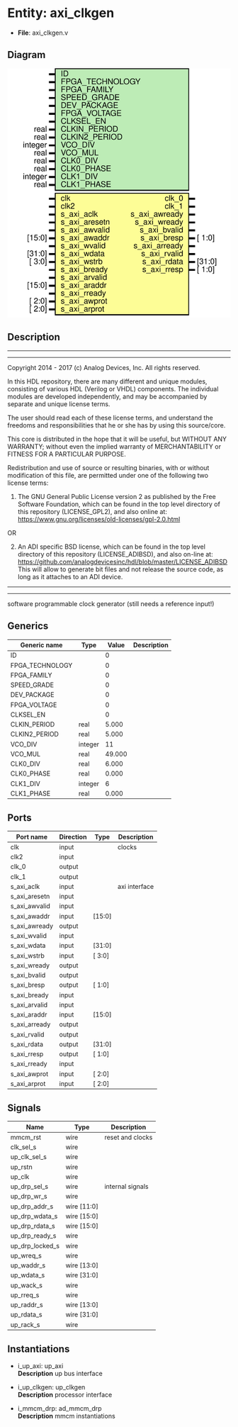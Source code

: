 # Entity: axi_clkgen

- **File**: axi_clkgen.v
## Diagram

![Diagram](axi_clkgen.svg "Diagram")
## Description

 ***************************************************************************
 ***************************************************************************
 Copyright 2014 - 2017 (c) Analog Devices, Inc. All rights reserved.

 In this HDL repository, there are many different and unique modules, consisting
 of various HDL (Verilog or VHDL) components. The individual modules are
 developed independently, and may be accompanied by separate and unique license
 terms.

 The user should read each of these license terms, and understand the
 freedoms and responsibilities that he or she has by using this source/core.

 This core is distributed in the hope that it will be useful, but WITHOUT ANY
 WARRANTY; without even the implied warranty of MERCHANTABILITY or FITNESS FOR
 A PARTICULAR PURPOSE.

 Redistribution and use of source or resulting binaries, with or without modification
 of this file, are permitted under one of the following two license terms:

   1. The GNU General Public License version 2 as published by the
      Free Software Foundation, which can be found in the top level directory
      of this repository (LICENSE_GPL2), and also online at:
      <https://www.gnu.org/licenses/old-licenses/gpl-2.0.html>

 OR

   2. An ADI specific BSD license, which can be found in the top level directory
      of this repository (LICENSE_ADIBSD), and also on-line at:
      https://github.com/analogdevicesinc/hdl/blob/master/LICENSE_ADIBSD
      This will allow to generate bit files and not release the source code,
      as long as it attaches to an ADI device.

 ***************************************************************************
 ***************************************************************************
 software programmable clock generator (still needs a reference input!)

## Generics

| Generic name    | Type    | Value  | Description |
| --------------- | ------- | ------ | ----------- |
| ID              |         | 0      |             |
| FPGA_TECHNOLOGY |         | 0      |             |
| FPGA_FAMILY     |         | 0      |             |
| SPEED_GRADE     |         | 0      |             |
| DEV_PACKAGE     |         | 0      |             |
| FPGA_VOLTAGE    |         | 0      |             |
| CLKSEL_EN       |         | 0      |             |
| CLKIN_PERIOD    | real    | 5.000  |             |
| CLKIN2_PERIOD   | real    | 5.000  |             |
| VCO_DIV         | integer | 11     |             |
| VCO_MUL         | real    | 49.000 |             |
| CLK0_DIV        | real    | 6.000  |             |
| CLK0_PHASE      | real    | 0.000  |             |
| CLK1_DIV        | integer | 6      |             |
| CLK1_PHASE      | real    | 0.000  |             |
## Ports

| Port name     | Direction | Type   | Description    |
| ------------- | --------- | ------ | -------------- |
| clk           | input     |        |  clocks        |
| clk2          | input     |        |                |
| clk_0         | output    |        |                |
| clk_1         | output    |        |                |
| s_axi_aclk    | input     |        |  axi interface |
| s_axi_aresetn | input     |        |                |
| s_axi_awvalid | input     |        |                |
| s_axi_awaddr  | input     | [15:0] |                |
| s_axi_awready | output    |        |                |
| s_axi_wvalid  | input     |        |                |
| s_axi_wdata   | input     | [31:0] |                |
| s_axi_wstrb   | input     | [ 3:0] |                |
| s_axi_wready  | output    |        |                |
| s_axi_bvalid  | output    |        |                |
| s_axi_bresp   | output    | [ 1:0] |                |
| s_axi_bready  | input     |        |                |
| s_axi_arvalid | input     |        |                |
| s_axi_araddr  | input     | [15:0] |                |
| s_axi_arready | output    |        |                |
| s_axi_rvalid  | output    |        |                |
| s_axi_rdata   | output    | [31:0] |                |
| s_axi_rresp   | output    | [ 1:0] |                |
| s_axi_rready  | input     |        |                |
| s_axi_awprot  | input     | [ 2:0] |                |
| s_axi_arprot  | input     | [ 2:0] |                |
## Signals

| Name            | Type        | Description        |
| --------------- | ----------- | ------------------ |
| mmcm_rst        | wire        |  reset and clocks  |
| clk_sel_s       | wire        |                    |
| up_clk_sel_s    | wire        |                    |
| up_rstn         | wire        |                    |
| up_clk          | wire        |                    |
| up_drp_sel_s    | wire        |  internal signals  |
| up_drp_wr_s     | wire        |                    |
| up_drp_addr_s   | wire [11:0] |                    |
| up_drp_wdata_s  | wire [15:0] |                    |
| up_drp_rdata_s  | wire [15:0] |                    |
| up_drp_ready_s  | wire        |                    |
| up_drp_locked_s | wire        |                    |
| up_wreq_s       | wire        |                    |
| up_waddr_s      | wire [13:0] |                    |
| up_wdata_s      | wire [31:0] |                    |
| up_wack_s       | wire        |                    |
| up_rreq_s       | wire        |                    |
| up_raddr_s      | wire [13:0] |                    |
| up_rdata_s      | wire [31:0] |                    |
| up_rack_s       | wire        |                    |
## Instantiations

- i_up_axi: up_axi
</br>**Description**
 up bus interface

- i_up_clkgen: up_clkgen
</br>**Description**
 processor interface

- i_mmcm_drp: ad_mmcm_drp
</br>**Description**
 mmcm instantiations

